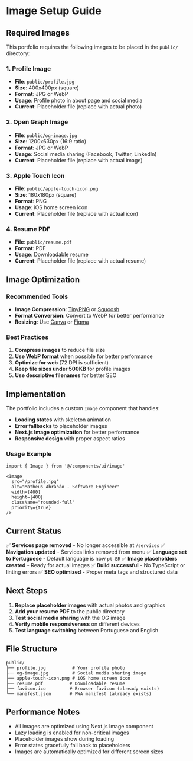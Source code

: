 # Image Setup Guide

## Required Images

This portfolio requires the following images to be placed in the `public/` directory:

### 1. Profile Image
- **File**: `public/profile.jpg`
- **Size**: 400x400px (square)
- **Format**: JPG or WebP
- **Usage**: Profile photo in about page and social media
- **Current**: Placeholder file (replace with actual photo)

### 2. Open Graph Image
- **File**: `public/og-image.jpg`
- **Size**: 1200x630px (16:9 ratio)
- **Format**: JPG or WebP
- **Usage**: Social media sharing (Facebook, Twitter, LinkedIn)
- **Current**: Placeholder file (replace with actual image)

### 3. Apple Touch Icon
- **File**: `public/apple-touch-icon.png`
- **Size**: 180x180px (square)
- **Format**: PNG
- **Usage**: iOS home screen icon
- **Current**: Placeholder file (replace with actual icon)

### 4. Resume PDF
- **File**: `public/resume.pdf`
- **Format**: PDF
- **Usage**: Downloadable resume
- **Current**: Placeholder file (replace with actual resume)

## Image Optimization

### Recommended Tools
- **Image Compression**: [TinyPNG](https://tinypng.com/) or [Squoosh](https://squoosh.app/)
- **Format Conversion**: Convert to WebP for better performance
- **Resizing**: Use [Canva](https://canva.com/) or [Figma](https://figma.com/)

### Best Practices
1. **Compress images** to reduce file size
2. **Use WebP format** when possible for better performance
3. **Optimize for web** (72 DPI is sufficient)
4. **Keep file sizes under 500KB** for profile images
5. **Use descriptive filenames** for better SEO

## Implementation

The portfolio includes a custom `Image` component that handles:
- **Loading states** with skeleton animation
- **Error fallbacks** to placeholder images
- **Next.js Image optimization** for better performance
- **Responsive design** with proper aspect ratios

### Usage Example
```tsx
import { Image } from '@/components/ui/image'

<Image
  src="/profile.jpg"
  alt="Matheus Abrahão - Software Engineer"
  width={400}
  height={400}
  className="rounded-full"
  priority={true}
/>
```

## Current Status

✅ **Services page removed** - No longer accessible at `/services`
✅ **Navigation updated** - Services links removed from menu
✅ **Language set to Portuguese** - Default language is now `pt-BR`
✅ **Image placeholders created** - Ready for actual images
✅ **Build successful** - No TypeScript or linting errors
✅ **SEO optimized** - Proper meta tags and structured data

## Next Steps

1. **Replace placeholder images** with actual photos and graphics
2. **Add your resume PDF** to the public directory
3. **Test social media sharing** with the OG image
4. **Verify mobile responsiveness** on different devices
5. **Test language switching** between Portuguese and English

## File Structure

```
public/
├── profile.jpg          # Your profile photo
├── og-image.jpg         # Social media sharing image
├── apple-touch-icon.png # iOS home screen icon
├── resume.pdf          # Downloadable resume
├── favicon.ico         # Browser favicon (already exists)
└── manifest.json       # PWA manifest (already exists)
```

## Performance Notes

- All images are optimized using Next.js Image component
- Lazy loading is enabled for non-critical images
- Placeholder images show during loading
- Error states gracefully fall back to placeholders
- Images are automatically optimized for different screen sizes
